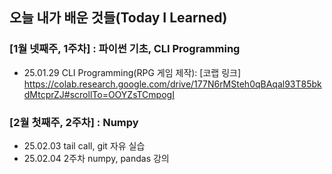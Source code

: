 ## 오늘 내가 배운 것들(Today I Learned)

### [1월 넷째주, 1주차] : 파이썬 기초, CLI Programming

* 25.01.29 CLI Programming(RPG 게임 제작): [코랩 링크] https://colab.research.google.com/drive/177N6rMSteh0qBAqal93T85bkdMtcprZJ#scrollTo=OOYZsTCmpogI

### [2월 첫째주, 2주차] : Numpy

* 25.02.03 tail call, git 자유 실습
* 25.02.04 2주차 numpy, pandas 강의
